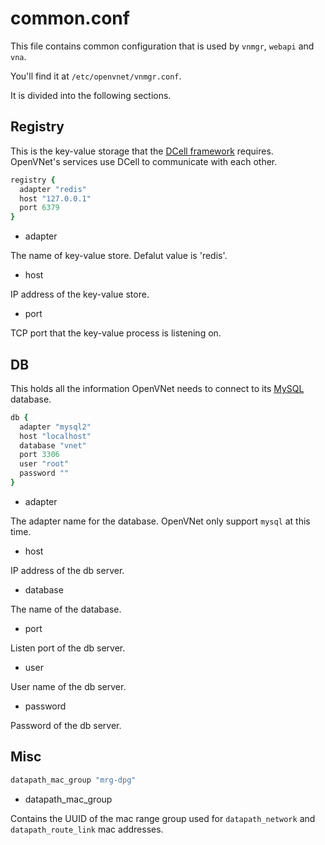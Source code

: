 # common.conf

This file contains common configuration that is used by `vnmgr`, `webapi` and `vna`.

You'll find it at `/etc/openvnet/vnmgr.conf`.

It is divided into the following sections.

## Registry

This is the key-value storage that the [DCell framework](https://github.com/celluloid/dcell) requires. OpenVNet's services use DCell to communicate with each other.

```ruby
registry {
  adapter "redis"
  host "127.0.0.1"
  port 6379
}
```

* adapter

The name of key-value store. Defalut value is 'redis'.

* host

IP address of the key-value store.

* port

TCP port that the key-value process is listening on.

## DB

This holds all the information OpenVNet needs to connect to its [MySQL](https://www.mysql.com) database.

```ruby
db {
  adapter "mysql2"
  host "localhost"
  database "vnet"
  port 3306
  user "root"
  password ""
}
```


* adapter

The adapter name for the database. OpenVNet only support `mysql` at this time.

* host

IP address of the db server.

* database

The name of the database.

* port

Listen port of the db server.

* user

User name of the db server.

* password

Password of the db server.

## Misc

```ruby
datapath_mac_group "mrg-dpg"
```

* datapath_mac_group

Contains the UUID of the mac range group used for `datapath_network` and `datapath_route_link` mac addresses.
